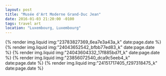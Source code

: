 ```yaml
---
layout: post
title: "Musée d'Art Moderne Grand-Duc Jean"
date: 2016-01-03 21:20:00 -0100
tags: travel art
location: "Luxembourg, Luxembourg"
---
```


{% render img.liquid img:"23783827369_6ea7e3a43a_k" date:page.date %}
{% render img.liquid img:"24043652542_bfbb77ed83_k" date:page.date %}
{% render img.liquid img:"24043604332_17f885bd7f_k" date:page.date %}
{% render img.liquid img:"23856072540_dca9c5eeb4_k" date:page.date %}
{% render img.liquid img:"24151717405_f297318475_k" date:page.date %}
